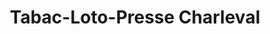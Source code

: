 ---
title: "Tabac-Loto-Presse Charleval"
url: /charleval/tabac-loto-presse-charleval/
shop: tabac
---